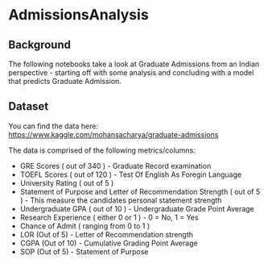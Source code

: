 # AdmissionsAnalysis

## Background
The following notebooks take a look at Graduate Admissions from an Indian perspective - starting off with some analysis and concluding with a model that predicts Graduate Admission.

## Dataset

You can find the data here: https://www.kaggle.com/mohansacharya/graduate-admissions

The data is comprised of the following metrics/columns:
- GRE Scores ( out of 340 ) - Graduate Record examination
- TOEFL Scores ( out of 120 ) - Test Of English As Foregin Language
- University Rating ( out of 5 )
- Statement of Purpose and Letter of Recommendation Strength ( out of 5 ) - This measure the candidates personal statement strength
- Undergraduate GPA ( out of 10 ) - Undergraduate Grade Point Average
- Research Experience ( either 0 or 1 ) - 0 = No, 1 = Yes
- Chance of Admit ( ranging from 0 to 1 )
- LOR (Out of 5) - Letter of Recommendation strength
- CGPA (Out of 10) - Cumulative Grading Point Average
- SOP (Out of 5) - Statement of Purpose
